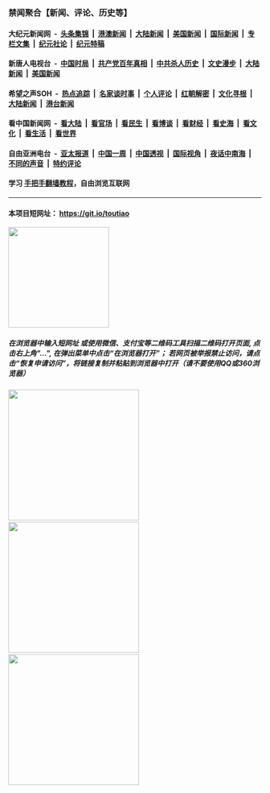 ### 禁闻聚合【新闻、评论、历史等】

#### 大纪元新闻网 &nbsp;-&nbsp; [头条集锦](indexes/E头条集锦.md?t=02242202) &nbsp;|&nbsp; [港澳新闻](indexes/E港澳新闻.md?t=02242202)  &nbsp;|&nbsp; [大陆新闻](indexes/E大陆新闻.md?t=02242202) &nbsp;|&nbsp; [美国新闻](indexes/E美国新闻.md?t=02242202) &nbsp;|&nbsp; [国际新闻](indexes/E国际新闻.md?t=02242202) &nbsp;|&nbsp; [专栏文集](indexes/E专栏文集.md?t=02242202) &nbsp;|&nbsp; [纪元社论](indexes/E纪元社论.md?t=02242202) &nbsp;|&nbsp; [纪元特稿](indexes/E纪元特稿.md?t=02242202) 

#### 新唐人电视台 &nbsp;-&nbsp; [中国时局](indexes/N中国时局.md?t=02242202) &nbsp;|&nbsp; [共产党百年真相](indexes/N共产党百年真相.md?t=02242202) &nbsp;|&nbsp; [中共杀人历史](indexes/N中共杀人历史.md?t=02242202) &nbsp;|&nbsp; [文史漫步](indexes/N文史漫步.md?t=02242202) &nbsp;|&nbsp; [大陆新闻](indexes/N大陆新闻.md?t=02242202) &nbsp;|&nbsp; [美国新闻](indexes/N美国新闻.md?t=02242202)

#### 希望之声SOH &nbsp;-&nbsp; [热点追踪](indexes/H热点追踪.md?t=02242202) &nbsp;|&nbsp; [名家谈时事](indexes/H名家谈时事.md?t=02242202) &nbsp;|&nbsp; [个人评论](indexes/H个人评论.md?t=02242202)  &nbsp;|&nbsp; [红朝解密](indexes/H红朝解密.md?t=02242202) &nbsp;|&nbsp; [文化寻根](indexes/H文化寻根.md?t=02242202) &nbsp;|&nbsp; [大陆新闻](indexes/H大陆新闻.md?t=02242202) &nbsp;|&nbsp; [港台新闻](indexes/H港台新闻.md?t=02242202)

#### 看中国新闻网 &nbsp;-&nbsp; [看大陆](indexes/S看大陆.md?t=02242202) &nbsp;|&nbsp; [看官场](indexes/S看官场.md?t=02242202) &nbsp;|&nbsp; [看民生](indexes/S看民生.md?t=02242202)  &nbsp;|&nbsp; [看博谈](indexes/S看博谈.md?t=02242202) &nbsp;|&nbsp; [看财经](indexes/S看财经.md?t=02242202) &nbsp;|&nbsp; [看史海](indexes/S看史海.md?t=02242202) &nbsp;|&nbsp; [看文化](indexes/S看文化.md?t=02242202) &nbsp;|&nbsp; [看生活](indexes/S看生活.md?t=02242202) &nbsp;|&nbsp; [看世界](indexes/S看世界.md?t=02242202)

#### 自由亚洲电台 &nbsp;-&nbsp; [亚太报道](indexes/R亚太报道.md?t=02242202) &nbsp;|&nbsp; [中国一周](indexes/R中国一周.md?t=02242202) &nbsp;|&nbsp; [中国透视](indexes/R中国透视.md?t=02242202)  &nbsp;|&nbsp; [国际视角](indexes/R国际视角.md?t=02242202) &nbsp;|&nbsp; [夜话中南海](indexes/R夜话中南海.md?t=02242202) &nbsp;|&nbsp; [不同的声音](indexes/R不同的声音.md?t=02242202) &nbsp;|&nbsp; [特约评论](indexes/R特约评论.md?t=02242202)

#### 学习 [手把手翻墙教程](https://github.com/gfw-breaker/guides/wiki)，自由浏览互联网

----

#### 本项目短网址： https://git.io/toutiao
<img src="https://raw.githubusercontent.com/gfw-breaker/banned-news/master/scripts/img/qr.png" width="200px"/>  

##### 在浏览器中输入短网址 或使用微信、支付宝等二维码工具扫描二维码打开页面, 点击右上角"...", 在弹出菜单中点击“在浏览器打开”； 若网页被举报禁止访问，请点击“恢复申请访问”，将链接复制并粘贴到浏览器中打开（请不要使用QQ或360浏览器）

<img src="https://raw.githubusercontent.com/gfw-breaker/banned-news/master/scripts/img/1.png" width="260px"/> &nbsp; <img src="https://raw.githubusercontent.com/gfw-breaker/banned-news/master/scripts/img/2.png" width="260px"/> &nbsp; <img src="https://raw.githubusercontent.com/gfw-breaker/banned-news/master/scripts/img/3.png" width="260px"/>
